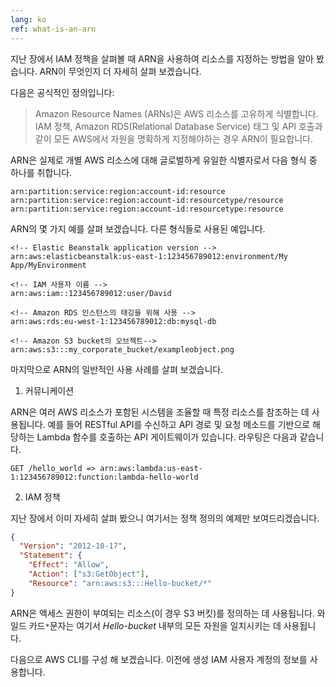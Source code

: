 ```yaml
---
lang: ko
ref: what-is-an-arn
---
```


지난 장에서 IAM 정책을 살펴볼 때 ARN을 사용하여 리소스를 지정하는 방법을 알아 봤습니다. ARN이 무엇인지 더 자세히 살펴 보겠습니다.

다음은 공식적인 정의입니다:

> Amazon Resource Names (ARNs)은 AWS 리소스를 고유하게 식별합니다. IAM 정책, Amazon RDS(Relational Database Service) 태그 및 API 호출과 같이 모든 AWS에서 자원을 명확하게 지정해야하는 경우 ARN이 필요합니다.

ARN은 실제로 개별 AWS 리소스에 대해 글로벌하게 유일한 식별자로서 다음 형식 중 하나를 취합니다.

```
arn:partition:service:region:account-id:resource
arn:partition:service:region:account-id:resourcetype/resource
arn:partition:service:region:account-id:resourcetype:resource
```

ARN의 몇 가지 예를 살펴 보겠습니다. 다른 형식들로 사용된 예입니다.

```
<!-- Elastic Beanstalk application version -->
arn:aws:elasticbeanstalk:us-east-1:123456789012:environment/My App/MyEnvironment

<!-- IAM 사용자 이름 -->
arn:aws:iam::123456789012:user/David

<!-- Amazon RDS 인스턴스의 태깅을 위해 사용 -->
arn:aws:rds:eu-west-1:123456789012:db:mysql-db

<!-- Amazon S3 bucket의 오브젝트-->
arn:aws:s3:::my_corporate_bucket/exampleobject.png
```

마지막으로 ARN의 일반적인 사용 사례를 살펴 보겠습니다.

1. 커뮤니케이션 

ARN은 여러 AWS 리소스가 포함된 시스템을 조율할 때 특정 리소스를 참조하는 데 사용됩니다. 예를 들어 RESTful API를 수신하고 API 경로 및 요청 메소드를 기반으로 해당하는 Lambda 함수를 호출하는 API 게이트웨이가 있습니다. 라우팅은 다음과 같습니다.

   ```
   GET /hello_world => arn:aws:lambda:us-east-1:123456789012:function:lambda-hello-world
   ```

2. IAM 정책 

지난 장에서 이미 자세히 살펴 봤으니 여기서는 정책 정의의 예제만 보여드리겠습니다.

   ``` json
   {
     "Version": "2012-10-17",
     "Statement": {
       "Effect": "Allow",
       "Action": ["s3:GetObject"],
       "Resource": "arn:aws:s3:::Hello-bucket/*"
   }
   ```
   
ARN은 액세스 권한이 부여되는 리소스(이 경우 S3 버킷)를 정의하는 데 사용됩니다. 와일드 카드`*`문자는 여기서 *Hello-bucket* 내부의 모든 자원을 일치시키는 데 사용됩니다.

다음으로 AWS CLI를 구성 해 보겠습니다. 이전에 생성 IAM 사용자 계정의 정보를 사용합니다.
